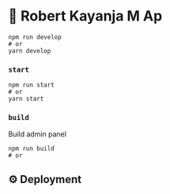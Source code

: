 # 🚀 Robert Kayanja M Ap

```
npm run develop
# or
yarn develop
```

### `start`

```
npm run start
# or
yarn start
```

### `build`

Build admin panel

```
npm run build
# or
```

## ⚙️ Deployment


